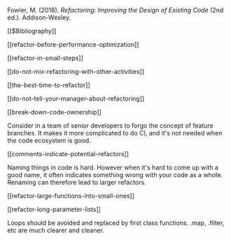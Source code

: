 Fowler, M. (2018). _Refactoring: Improving the Design of Existing Code_ (2nd ed.). Addison-Wesley.

[[$Bibliography]]

[[refactor-before-performance-optimization]]

[[refactor-in-small-steps]]

[[do-not-mix-refactoring-with-other-activities]]

[[the-best-time-to-refactor]]

[[do-not-tell-your-manager-about-refactoring]]

[[break-down-code-ownership]]

Consider in a team of senior developers to forgo the concept of feature branches. It makes it more complicated to do CI, and it's not needed when the code ecosystem is good.

[[comments-indicate-potential-refactors]]

Naming things in code is hard. However when it's hard to come up with a good name, it often indicates something wrong with your code as a whole. Renaming can therefore lead to larger refactors.

[[refactor-large-functions-into-small-ones]]

[[refactor-long-parameter-lists]]

Loops should be avoided and replaced by first class functions. .map, .filter, etc are much clearer and cleaner.